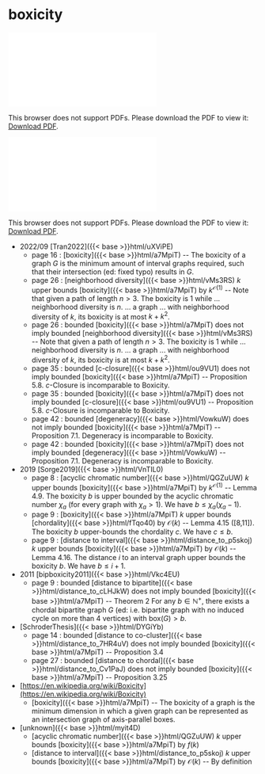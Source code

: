 # boxicity




<object data="../local_a7MpiT.pdf" type="application/pdf" width="100%" height="480px"><embed src="../local_a7MpiT.pdf"><p>This browser does not support PDFs. Please download the PDF to view it: <a href="../local_a7MpiT.pdf">Download PDF</a>.</p></embed></object>


<object data="../inclusions_a7MpiT.pdf" type="application/pdf" width="100%" height="480px"><embed src="../inclusions_a7MpiT.pdf"><p>This browser does not support PDFs. Please download the PDF to view it: <a href="../inclusions_a7MpiT.pdf">Download PDF</a>.</p></embed></object>

* 2022/09 [Tran2022]({{< base >}}html/uXViPE)
    * page 16 : [boxicity]({{< base >}}html/a7MpiT) -- The boxicity of a graph $G$ is the minimum amount of interval graphs required, such that their intersection (ed: fixed typo) results in $G$.
    * page 26 : [neighborhood diversity]({{< base >}}html/vMs3RS) $k$ upper bounds [boxicity]({{< base >}}html/a7MpiT) by $k^{\mathcal O(1)}$ -- Note that given a path of length $n > 3$. The boxicity is 1 while ... neighborhood diversity is $n$. ... a graph ... with neighborhood diversity of $k$, its boxicity is at most $k+k^2$. 
    * page 26 : bounded [boxicity]({{< base >}}html/a7MpiT) does not imply bounded [neighborhood diversity]({{< base >}}html/vMs3RS) -- Note that given a path of length $n > 3$. The boxicity is 1 while ... neighborhood diversity is $n$. ... a graph ... with neighborhood diversity of $k$, its boxicity is at most $k+k^2$. 
    * page 35 : bounded [c-closure]({{< base >}}html/ou9VU1) does not imply bounded [boxicity]({{< base >}}html/a7MpiT) -- Proposition 5.8. $c$-Closure is incomparable to Boxicity.
    * page 35 : bounded [boxicity]({{< base >}}html/a7MpiT) does not imply bounded [c-closure]({{< base >}}html/ou9VU1) -- Proposition 5.8. $c$-Closure is incomparable to Boxicity.
    * page 42 : bounded [degeneracy]({{< base >}}html/VowkuW) does not imply bounded [boxicity]({{< base >}}html/a7MpiT) -- Proposition 7.1. Degeneracy is incomparable to Boxicity.
    * page 42 : bounded [boxicity]({{< base >}}html/a7MpiT) does not imply bounded [degeneracy]({{< base >}}html/VowkuW) -- Proposition 7.1. Degeneracy is incomparable to Boxicity.
* 2019 [Sorge2019]({{< base >}}html/VnTIL0)
    * page 8 : [acyclic chromatic number]({{< base >}}html/QGZuUW) $k$ upper bounds [boxicity]({{< base >}}html/a7MpiT) by $k^{\mathcal O(1)}$ -- Lemma 4.9. The boxicity $b$ is upper bounded by the acyclic chromatic number $\chi_a$ (for every graph with $\chi_a>1$). We have $b \le \chi_a(\chi_a-1)$.
    * page 9 : [boxicity]({{< base >}}html/a7MpiT) $k$ upper bounds [chordality]({{< base >}}html/fTqo40) by $\mathcal O(k)$ -- Lemma 4.15 ([8,11]). The boxicity $b$ upper-bounds the chordality $c$. We have $c \le b$.
    * page 9 : [distance to interval]({{< base >}}html/distance_to_p5skoj) $k$ upper bounds [boxicity]({{< base >}}html/a7MpiT) by $\mathcal O(k)$ -- Lemma 4.16. The distance $i$ to an interval graph upper bounds the boxicity $b$. We have $b \le i+1$.
* 2011 [bipboxicity2011]({{< base >}}html/Vkc4EU)
    * page 9 : bounded [distance to bipartite]({{< base >}}html/distance_to_cLHJkW) does not imply bounded [boxicity]({{< base >}}html/a7MpiT) -- Theorem 2 For any $b \in \mathbb N^+$, there exists a chordal bipartite graph $G$ (ed: i.e. bipartite graph with no induced cycle on more than 4 vertices) with $\mathrm{box}(G) > b$.
*  [SchroderThesis]({{< base >}}html/DYGiYb)
    * page 14 : bounded [distance to co-cluster]({{< base >}}html/distance_to_7HR4uV) does not imply bounded [boxicity]({{< base >}}html/a7MpiT) -- Proposition 3.4
    * page 27 : bounded [distance to chordal]({{< base >}}html/distance_to_Cv1PaJ) does not imply bounded [boxicity]({{< base >}}html/a7MpiT) -- Proposition 3.25
*  [https://en.wikipedia.org/wiki/Boxicity](https://en.wikipedia.org/wiki/Boxicity)
    * [boxicity]({{< base >}}html/a7MpiT) -- The boxicity of a graph is the minimum dimension in which a given graph can be represented as an intersection graph of axis-parallel boxes.
*  [unknown]({{< base >}}html/myit4D)
    * [acyclic chromatic number]({{< base >}}html/QGZuUW) $k$ upper bounds [boxicity]({{< base >}}html/a7MpiT) by $f(k)$
    * [distance to interval]({{< base >}}html/distance_to_p5skoj) $k$ upper bounds [boxicity]({{< base >}}html/a7MpiT) by $\mathcal O(k)$ -- By definition